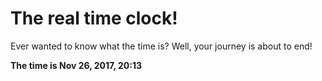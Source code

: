 # The real time clock!

Ever wanted to know what the time is? Well, your journey is about to end!

**The time is Nov 26, 2017, 20:13**